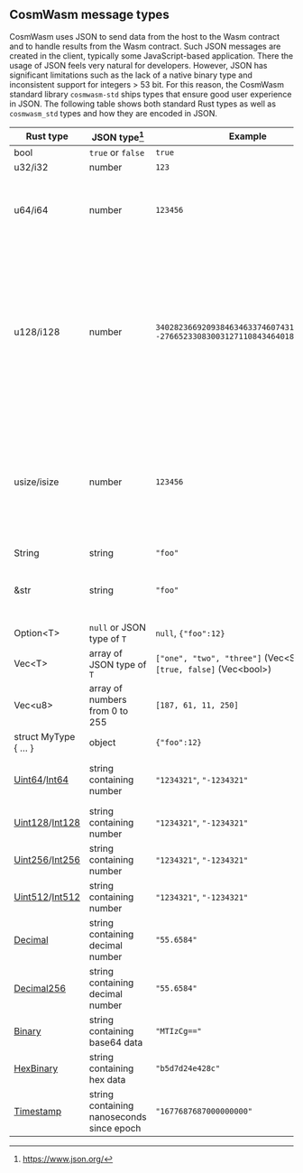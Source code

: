 ## CosmWasm message types

CosmWasm uses JSON to send data from the host to the Wasm contract and to handle
results from the Wasm contract. Such JSON messages are created in the client,
typically some JavaScript-based application. There the usage of JSON feels very
natural for developers. However, JSON has significant limitations such as the
lack of a native binary type and inconsistent support for integers > 53 bit. For
this reason, the CosmWasm standard library `cosmwasm-std` ships types that
ensure good user experience in JSON. The following table shows both standard
Rust types as well as `cosmwasm_std` types and how they are encoded in JSON.

| Rust type           | JSON type[^1]                             | Example                                                                           | Note                                                                                                                                                                                                                                                                           |
| ------------------- | ----------------------------------------- | --------------------------------------------------------------------------------- | ------------------------------------------------------------------------------------------------------------------------------------------------------------------------------------------------------------------------------------------------------------------------------ |
| bool                | `true` or `false`                         | `true`                                                                            |                                                                                                                                                                                                                                                                                |
| u32/i32             | number                                    | `123`                                                                             |                                                                                                                                                                                                                                                                                |
| u64/i64             | number                                    | `123456`                                                                          | Supported in Rust and Go. Other implementations (`jq`, `JavaScript`) do not support the full uint64/int64 range.                                                                                                                                                               |
| u128/i128           | number                                    | `340282366920938463463374607431768211455, -2766523308300312711084346401884294402` | Supported in Rust. Other implementations do not support the full range. This used to be serialized as a string in serde-json-wasm. See [Dev Note #4: u128/i128 serialization][dev-note-4]. If you have any code relying on that serialization, switch to `Uint128` / `Int128`. |
| usize/isize         | number                                    | `123456`                                                                          | 🚫 Don't use this type because it has a different size in unit tests (64 bit) and Wasm (32 bit). Also it tends to issue float instructions such that the contracts cannot be uploaded.                                                                                         |
| String              | string                                    | `"foo"`                                                                           |
| &str                | string                                    | `"foo"`                                                                           | 🚫 Unsuppored since message types must be owned (DeserializeOwned)                                                                                                                                                                                                             |
| Option\<T\>         | `null` or JSON type of `T`                | `null`, `{"foo":12}`                                                              |                                                                                                                                                                                                                                                                                |
| Vec\<T\>            | array of JSON type of `T`                 | `["one", "two", "three"]` (Vec\<String\>), `[true, false]` (Vec\<bool\>)          |
| Vec\<u8\>           | array of numbers from 0 to 255            | `[187, 61, 11, 250]`                                                              | ⚠️ Discouraged as this encoding is not as compact as it can be. See `Binary`.                                                                                                                                                                                                  |
| struct MyType { … } | object                                    | `{"foo":12}`                                                                      |                                                                                                                                                                                                                                                                                |
| [Uint64]/[Int64]    | string containing number                  | `"1234321"`, `"-1234321"`                                                         | Used to support full uint64/int64 range in all implementations                                                                                                                                                                                                                 |
| [Uint128]/[Int128]  | string containing number                  | `"1234321"`, `"-1234321"`                                                         |                                                                                                                                                                                                                                                                                |
| [Uint256]/[Int256]  | string containing number                  | `"1234321"`, `"-1234321"`                                                         |                                                                                                                                                                                                                                                                                |
| [Uint512]/[Int512]  | string containing number                  | `"1234321"`, `"-1234321"`                                                         |                                                                                                                                                                                                                                                                                |
| [Decimal]           | string containing decimal number          | `"55.6584"`                                                                       |                                                                                                                                                                                                                                                                                |
| [Decimal256]        | string containing decimal number          | `"55.6584"`                                                                       |                                                                                                                                                                                                                                                                                |
| [Binary]            | string containing base64 data             | `"MTIzCg=="`                                                                      |                                                                                                                                                                                                                                                                                |
| [HexBinary]         | string containing hex data                | `"b5d7d24e428c"`                                                                  |                                                                                                                                                                                                                                                                                |
| [Timestamp]         | string containing nanoseconds since epoch | `"1677687687000000000"`                                                           |                                                                                                                                                                                                                                                                                |

[uint64]: https://docs.rs/cosmwasm-std/1.3.3/cosmwasm_std/struct.Uint64.html
[uint128]: https://docs.rs/cosmwasm-std/1.3.3/cosmwasm_std/struct.Uint128.html
[uint256]: https://docs.rs/cosmwasm-std/1.3.3/cosmwasm_std/struct.Uint256.html
[uint512]: https://docs.rs/cosmwasm-std/1.3.3/cosmwasm_std/struct.Uint512.html
[int64]: https://docs.rs/cosmwasm-std/1.3.3/cosmwasm_std/struct.Int64.html
[int128]: https://docs.rs/cosmwasm-std/1.3.3/cosmwasm_std/struct.Int128.html
[int256]: https://docs.rs/cosmwasm-std/1.3.3/cosmwasm_std/struct.Int256.html
[int512]: https://docs.rs/cosmwasm-std/1.3.3/cosmwasm_std/struct.Int512.html
[decimal]: https://docs.rs/cosmwasm-std/1.3.3/cosmwasm_std/struct.Decimal.html
[decimal256]:
  https://docs.rs/cosmwasm-std/1.3.3/cosmwasm_std/struct.Decimal256.html
[binary]: https://docs.rs/cosmwasm-std/1.3.3/cosmwasm_std/struct.Binary.html
[hexbinary]:
  https://docs.rs/cosmwasm-std/1.3.3/cosmwasm_std/struct.HexBinary.html
[timestamp]:
  https://docs.rs/cosmwasm-std/1.3.3/cosmwasm_std/struct.Timestamp.html
[dev-note-4]:
  https://medium.com/cosmwasm/dev-note-4-u128-i128-serialization-in-cosmwasm-90cb76784d44

[^1]: https://www.json.org/
